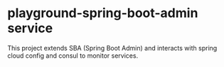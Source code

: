 # playground-spring-boot-admin service

This project extends SBA (Spring Boot Admin) and interacts with spring cloud config and consul to monitor services.